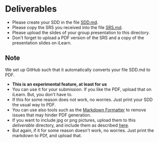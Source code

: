 # Deliverables

* Please create your SDD in the file [SDD.md](SDD.md).
* Please copy the SRS you received into the file [SRS.md](SRS.md).
* Please upload the slides of your group presentation to this directory.
* Don't forget to upload a PDF version of the SRS and a copy of the presentation slides on iLearn.

## Note
We set up GitHub such that it automatically converts your file SDD.md to PDF.
* **This is an experimental feature, at least for us**
* You can use it for your submission. If you like the PDF, upload that on iLearn. But, you don't have to.
* If this for some reason does not work, no worries. Just print your SDD the usual way to PDF. 
* You can use also tools such as the [Markdown Formatter](https://jsonformatter.org/markdown-formatter) to remove issues that may hinder PDF generation.
* If you want to include jpg or png pictures, upload them to this *deliverable* directory, and include them as described [here](https://marinegeo.github.io/2018-08-10-adding-images-markdown/).
* But again, if it for some reason doesn't work, no worries. Just print the markdown to PDf, and upload that.

